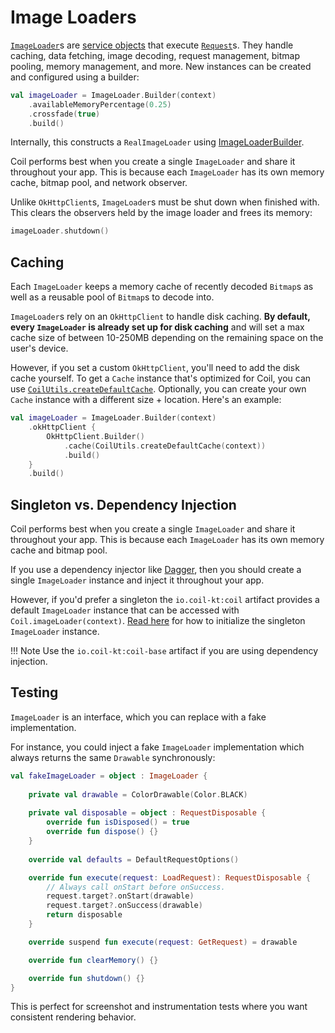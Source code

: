 # Image Loaders

[`ImageLoader`](image_loaders.md)s are [service objects](https://publicobject.com/2019/06/10/value-objects-service-objects-and-glue/) that execute [`Request`](requests.md)s. They handle caching, data fetching, image decoding, request management, bitmap pooling, memory management, and more. New instances can be created and configured using a builder:

```kotlin
val imageLoader = ImageLoader.Builder(context)
    .availableMemoryPercentage(0.25)
    .crossfade(true)
    .build()
```

Internally, this constructs a `RealImageLoader` using [ImageLoaderBuilder](../api/coil-base/coil/-image-loader-builder).

Coil performs best when you create a single `ImageLoader` and share it throughout your app. This is because each `ImageLoader` has its own memory cache, bitmap pool, and network observer.

Unlike `OkHttpClient`s, `ImageLoader`s must be shut down when finished with. This clears the observers held by the image loader and frees its memory:

```kotlin
imageLoader.shutdown()
```

## Caching

Each `ImageLoader` keeps a memory cache of recently decoded `Bitmap`s as well as a reusable pool of `Bitmap`s to decode into.

`ImageLoader`s rely on an `OkHttpClient` to handle disk caching. **By default, every `ImageLoader` is already set up for disk caching** and will set a max cache size of between 10-250MB depending on the remaining space on the user's device.

However, if you set a custom `OkHttpClient`, you'll need to add the disk cache yourself. To get a `Cache` instance that's optimized for Coil, you can use [`CoilUtils.createDefaultCache`](../api/coil-base/coil.util/-coil-utils/create-default-cache/). Optionally, you can create your own `Cache` instance with a different size + location. Here's an example:

```kotlin
val imageLoader = ImageLoader.Builder(context)
    .okHttpClient {
        OkHttpClient.Builder()
            .cache(CoilUtils.createDefaultCache(context))
            .build()
    }
    .build()
```

## Singleton vs. Dependency Injection

Coil performs best when you create a single `ImageLoader` and share it throughout your app. This is because each `ImageLoader` has its own memory cache and bitmap pool.

If you use a dependency injector like [Dagger](https://github.com/google/dagger), then you should create a single `ImageLoader` instance and inject it throughout your app.

However, if you'd prefer a singleton the `io.coil-kt:coil` artifact provides a default `ImageLoader` instance that can be accessed with `Coil.imageLoader(context)`. [Read here](../getting_started/#singleton) for how to initialize the singleton `ImageLoader` instance.

!!! Note
    Use the `io.coil-kt:coil-base` artifact if you are using dependency injection.

## Testing

`ImageLoader` is an interface, which you can replace with a fake implementation.

For instance, you could inject a fake `ImageLoader` implementation which always returns the same `Drawable` synchronously:

```kotlin
val fakeImageLoader = object : ImageLoader {
    
    private val drawable = ColorDrawable(Color.BLACK)
    
    private val disposable = object : RequestDisposable {
        override fun isDisposed() = true
        override fun dispose() {}
    }
    
    override val defaults = DefaultRequestOptions()

    override fun execute(request: LoadRequest): RequestDisposable {
        // Always call onStart before onSuccess.
        request.target?.onStart(drawable)
        request.target?.onSuccess(drawable)
        return disposable
    }

    override suspend fun execute(request: GetRequest) = drawable

    override fun clearMemory() {}

    override fun shutdown() {}
}
```

This is perfect for screenshot and instrumentation tests where you want consistent rendering behavior.
